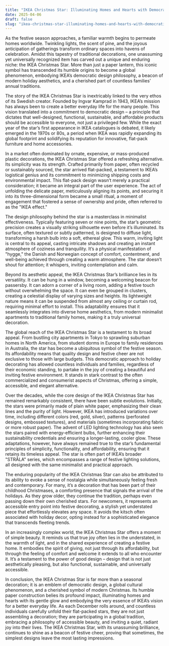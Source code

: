 ```yaml
---
title: "IKEA Christmas Star: Illuminating Homes and Hearts with Democratic Design"
date: 2025-04-06
draft: false
slug: "ikea-christmas-star-illuminating-homes-and-hearts-with-democratic-design" 
---
```


As the festive season approaches, a familiar warmth begins to permeate homes worldwide. Twinkling lights, the scent of pine, and the joyous anticipation of gatherings transform ordinary spaces into havens of celebration. Amidst this tapestry of traditional decorations, one unassuming yet universally recognized item has carved out a unique and enduring niche: the IKEA Christmas Star. More than just a paper lantern, this iconic symbol has transcended its humble origins to become a global phenomenon, embodying IKEA’s democratic design philosophy, a beacon of modern holiday aesthetics, and a cherished part of countless families’ annual traditions.

The story of the IKEA Christmas Star is inextricably linked to the very ethos of its Swedish creator. Founded by Ingvar Kamprad in 1943, IKEA’s mission has always been to create a better everyday life for the many people. This vision translated into a commitment to democratic design – a principle that dictates that well-designed, functional, sustainable, and affordable products should be accessible to everyone, not just a privileged few. While the exact year of the star’s first appearance in IKEA catalogues is debated, it likely emerged in the 1970s or 80s, a period when IKEA was rapidly expanding its global footprint and solidifying its reputation for innovative, flat-pack furniture and home accessories.

In a market often dominated by ornate, expensive, or mass-produced plastic decorations, the IKEA Christmas Star offered a refreshing alternative. Its simplicity was its strength. Crafted primarily from paper, often recycled or sustainably sourced, the star arrived flat-packed, a testament to IKEA’s logistical genius and its commitment to minimizing shipping costs and environmental impact. This flat-pack design wasn’t merely a practical consideration; it became an integral part of the user experience. The act of unfolding the delicate paper, meticulously aligning its points, and securing it into its three-dimensional form became a small ritual, a moment of engagement that fostered a sense of ownership and pride, often referred to as the "IKEA effect."

The design philosophy behind the star is a masterclass in minimalist effectiveness. Typically featuring seven or nine points, the star’s geometric precision creates a visually striking silhouette even before it’s illuminated. Its surface, often textured or subtly patterned, is designed to diffuse light, transforming a harsh bulb into a soft, ethereal glow. This warm, inviting light is central to its appeal, casting intricate shadows and creating an instant atmosphere of coziness and tranquility. It’s a physical manifestation of "hygge," the Danish and Norwegian concept of comfort, contentment, and well-being achieved through creating a warm atmosphere. The star doesn’t shout for attention; it whispers, inviting contemplation and calm.

Beyond its aesthetic appeal, the IKEA Christmas Star’s brilliance lies in its versatility. It can be hung in a window, becoming a welcoming beacon for passersby. It can adorn a corner of a living room, adding a festive touch without overwhelming the space. It can even be grouped in clusters, creating a celestial display of varying sizes and heights. Its lightweight nature means it can be suspended from almost any ceiling or curtain rod, requiring minimal effort to install. This adaptability ensures that it seamlessly integrates into diverse home aesthetics, from modern minimalist apartments to traditional family homes, making it a truly universal decoration.

The global reach of the IKEA Christmas Star is a testament to its broad appeal. From bustling city apartments in Tokyo to sprawling suburban homes in North America, from student dorms in Europe to family residences in Australia, the star has become a ubiquitous symbol of the festive season. Its affordability means that quality design and festive cheer are not exclusive to those with large budgets. This democratic approach to holiday decorating has allowed countless individuals and families, regardless of their economic standing, to partake in the joy of creating a beautiful and inviting festive environment. It stands in stark contrast to the often commercialized and consumerist aspects of Christmas, offering a simple, accessible, and elegant alternative.

Over the decades, while the core design of the IKEA Christmas Star has remained remarkably consistent, there have been subtle evolutions. Initially, the stars were primarily made of plain white paper, emphasizing their clean lines and the purity of light. However, IKEA has introduced variations over time, including different colors (red, gold, silver), patterns (perforated designs, embossed textures), and materials (sometimes incorporating fabric or more robust paper). The advent of LED lighting technology has also seen the stars paired with energy-efficient bulbs, further enhancing their sustainability credentials and ensuring a longer-lasting, cooler glow. These adaptations, however, have always remained true to the star’s fundamental principles of simplicity, functionality, and affordability, ensuring that it retains its timeless appeal. The star is often part of IKEA’s broader "STRÅLA" series, which encompasses a range of festive lighting solutions, all designed with the same minimalist and practical approach.

The enduring popularity of the IKEA Christmas Star can also be attributed to its ability to evoke a sense of nostalgia while simultaneously feeling fresh and contemporary. For many, it’s a decoration that has been part of their childhood Christmases, a comforting presence that signals the arrival of the holidays. As they grow older, they continue the tradition, perhaps even passing down their own cherished stars. For newcomers, it represents an accessible entry point into festive decorating, a stylish yet understated piece that effortlessly elevates any space. It avoids the kitsch often associated with holiday decor, opting instead for a sophisticated elegance that transcends fleeting trends.

In an increasingly complex world, the IKEA Christmas Star offers a moment of simple beauty. It reminds us that true joy often lies in the understated, in the warmth of light, and in the shared experience of creating a festive home. It embodies the spirit of giving, not just through its affordability, but through the feeling of comfort and welcome it extends to all who encounter it. It’s a testament to the power of good design – design that is not just aesthetically pleasing, but also functional, sustainable, and universally accessible.

In conclusion, the IKEA Christmas Star is far more than a seasonal decoration; it is an emblem of democratic design, a global cultural phenomenon, and a cherished symbol of modern Christmas. Its humble paper construction belies its profound impact, illuminating homes and hearts with its gentle glow and embodying the very essence of IKEA’s vision for a better everyday life. As each December rolls around, and countless individuals carefully unfold their flat-packed stars, they are not just assembling a decoration; they are participating in a global tradition, embracing a philosophy of accessible beauty, and inviting a quiet, radiant joy into their lives. The IKEA Christmas Star, with its unassuming brilliance, continues to shine as a beacon of festive cheer, proving that sometimes, the simplest designs leave the most lasting impressions.